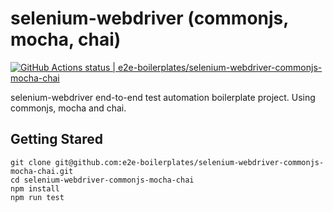 # selenium-webdriver (commonjs, mocha, chai)
[![GitHub Actions status | e2e-boilerplates/selenium-webdriver-commonjs-mocha-chai](https://github.com/e2e-boilerplates/selenium-webdriver-commonjs-mocha-chai/workflows/Node%20CI/badge.svg)](https://github.com/e2e-boilerplates/selenium-webdriver-commonjs-mocha-chai/actions?workflow=Node%20CI)

selenium-webdriver end-to-end test automation boilerplate project. Using commonjs, mocha and chai.

## Getting Stared

    git clone git@github.com:e2e-boilerplates/selenium-webdriver-commonjs-mocha-chai.git
    cd selenium-webdriver-commonjs-mocha-chai
    npm install
    npm run test
